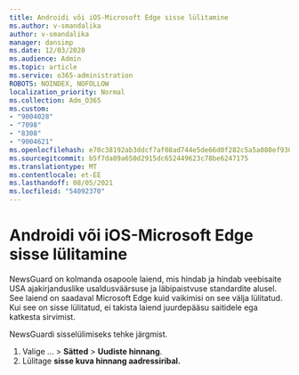 ```yaml
---
title: Androidi või iOS-Microsoft Edge sisse lülitamine
ms.author: v-smandalika
author: v-smandalika
manager: dansimp
ms.date: 12/03/2020
ms.audience: Admin
ms.topic: article
ms.service: o365-administration
ROBOTS: NOINDEX, NOFOLLOW
localization_priority: Normal
ms.collection: Adm_O365
ms.custom:
- "9004028"
- "7098"
- "8308"
- "9004621"
ms.openlocfilehash: e70c38192ab3ddcf7af08ad744e5de66d0f282c5a5a080ef930f5f50b9f9e3d6
ms.sourcegitcommit: b5f7da89a650d2915dc652449623c78be6247175
ms.translationtype: MT
ms.contentlocale: et-EE
ms.lasthandoff: 08/05/2021
ms.locfileid: "54092370"
---
```

# <a name="turn-on-newsguard-in-microsoft-edge-on-an-android-or-ios-device"></a>Androidi või iOS-Microsoft Edge sisse lülitamine

NewsGuard on kolmanda osapoole laiend, mis hindab ja hindab veebisaite USA ajakirjanduslike usaldusväärsuse ja läbipaistvuse standardite alusel. See laiend on saadaval Microsoft Edge kuid vaikimisi on see välja lülitatud. Kui see on sisse lülitatud, ei takista laiend juurdepääsu saitidele ega katkesta sirvimist.

NewsGuardi sisselülimiseks tehke järgmist.
1. Valige ... > **Sätted**  >  **Uudiste hinnang**.
2. Lülitage **sisse kuva hinnang aadressiribal.**
